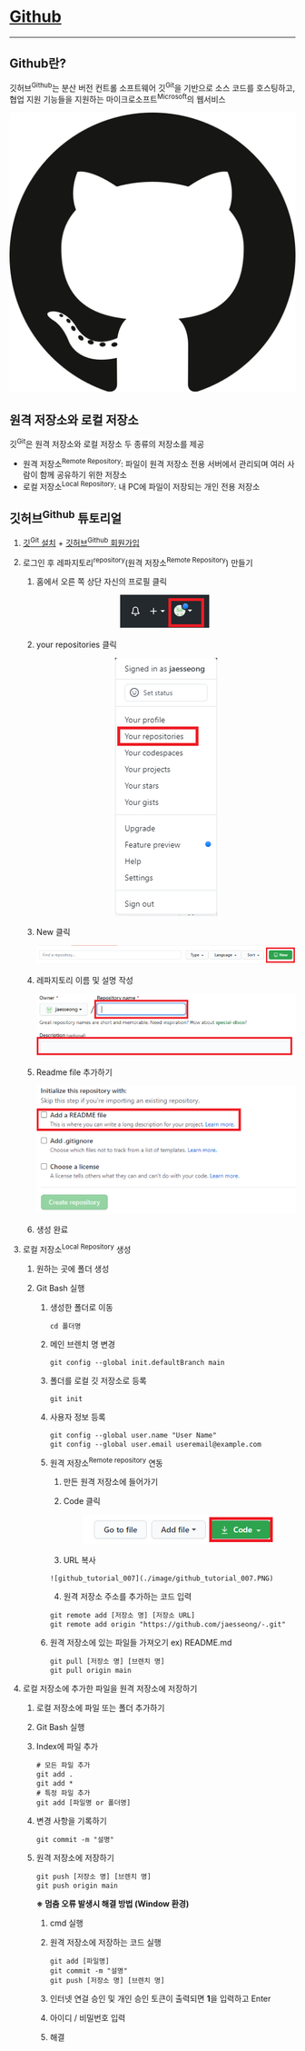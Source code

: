 # [Github](github.com)

-----

## Github란?

깃허브<sup>Github</sup>는 분산 버전 컨트롤 소프트웨어 깃<sup>Git</sup>을 기반으로 소스 코드를 호스팅하고, 협업 지원 기능들을 지원하는 마이크로소프트<sup>Microsoft</sup>의 웹서비스

<p align="center"> 
    <img src="image/github-seeklogo.com.svg" alt="Git logo">
</p>





## 원격 저장소와 로컬 저장소

깃<sup>Git</sup>은 원격 저장소와 로컬 저장소 두 종류의 저장소를 제공

- 원격 저장소<sup>Remote Repository</sup>: 파일이 원격 저장소 전용 서버에서 관리되며 여러 사람이 함께 공유하기 위한 저장소
- 로컬 저장소<sup>Local Repository</sup>: 내 PC에 파일이 저장되는 개인 전용 저장소



## 깃허브<sup>Github</sup> 튜토리얼

1. [깃<sup>Git</sup> 설치](https://git-scm.com/) + [깃허브<sup>Github</sup> 회원가입](https://github.com/)

2. 로그인 후 레파지토리<sup>repository</sup>(원격 저장소<sup>Remote Repository</sup>) 만들기 
   1. 홈에서 오른 쪽 상단 자신의 프로필 클릭 </br><p align="center"> ![github_tutorial_001](./image/github_tutorial_001.PNG) </p>
   2. your repositories 클릭 <br/><p align="center"> ![github_tutorial_002](./image/github_tutorial_002.PNG) </p>
   3. New 클릭</br><p align="center"> ![github_tutorial_003](./image/github_tutorial_003.PNG) </p>
   4. 레파지토리 이름 및 설명 작성</br><p align="center"> ![github_tutorial_004](./image/github_tutorial_004.PNG) </p>
   5. Readme file 추가하기</br> <p align="center"> ![github_tutorial_005](./image/github_tutorial_005.PNG) </p>
   6. 생성 완료
   
3. 로컬 저장소<sup>Local Repository</sup> 생성

   1. 원하는 곳에 폴더 생성

   2. Git Bash 실행

      1. 생성한 폴더로 이동

         ```
         cd 폴더명
         ```

      2. 메인 브렌치 명 변경

         ```
         git config --global init.defaultBranch main
         ```

      3. 폴더를 로컬 깃 저장소로 등록

         ```
         git init
         ```

      4. 사용자 정보 등록

         ```
         git config --global user.name "User Name"
         git config --global user.email useremail@example.com
         ```

      5. 원격 저장소<sup>Remote repository</sup> 연동

          1. 만든 원격 저장소에 들어가기

          2. Code 클릭

             <p align="center">
                 <img src="./image/github_tutorial_006.PNG"></p>

         	3. URL 복사

             ![github_tutorial_007](./image/github_tutorial_007.PNG)

         	4. 원격 저장소 주소를 추가하는 코드 입력

         ```
         git remote add [저장소 명] [저장소 URL]
         git remote add origin "https://github.com/jaesseong/-.git"
         ```

      6. 원격 저장소에 있는 파일들 가져오기 ex) README.md

         ```
         git pull [저장소 명] [브렌치 명]
         git pull origin main
         ```

4. 로컬 저장소에 추가한 파일을 원격 저장소에 저장하기

   1. 로컬 저장소에 파일 또는 폴더 추가하기

   2. Git Bash 실행

   3. Index에 파일 추가

      ```
      # 모든 파일 추가
      git add .
      git add *
      # 특정 파일 추가
      git add [파일명 or 폴더명]
      ```

   4. 변경 사항을 기록하기

      ```
      git commit -m "설명"
      ```

   5. 원격 저장소에 저장하기

      ```
      git push [저장소 명] [브렌치 명]
      git push origin main
      ```

      **※ 멈춤 오류 발생시 해결 방법 (Window 환경)**

       1. cmd 실행

       2. 원격 저장소에 저장하는 코드 실행

          ```
          git add [파일명]
          git commit -m "설명"
          git push [저장소 명] [브렌치 명]
          ```

      	3. 인터넷 연걸 승인 및 개인 승인 토큰이 출력되면 **1**을 입력하고 Enter

      	4. 아이디 / 비밀번호 입력

      	5. 해결 

